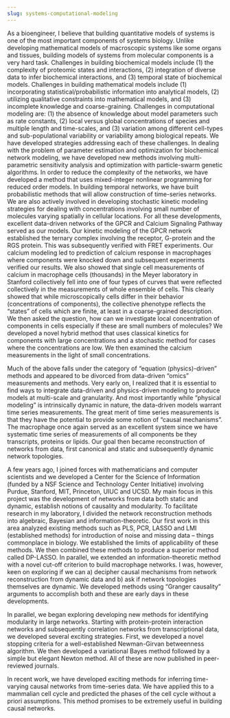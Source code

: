 ```yaml
---
slug: systems-computational-modeling
---
```

As a bioengineer, I believe that building quantitative models of systems is one of the most important components of systems biology. Unlike developing mathematical models of macroscopic systems like some organs and tissues, building models of systems from molecular components is a very hard task. Challenges in building biochemical models include (1) the complexity of proteomic states and interactions, (2) integration of diverse data to infer biochemical interactions, and (3) temporal state of biochemical models. Challenges in building mathematical models include (1) incorporating statistical/probabilistic information into analytical models, (2) utilizing qualitative constraints into mathematical models, and (3) incomplete knowledge and coarse-graining. Challenges in computational modeling are: (1) the absence of knowledge about model parameters such as rate constants, (2) local versus global concentrations of species and multiple length and time-scales, and (3) variation among different cell-types and sub-populational variability or variability among biological repeats. We have developed strategies addressing each of these challenges. In dealing with the problem of parameter estimation and optimization for biochemical network modeling, we have developed new methods involving multi-parametric sensitivity analysis and optimization with particle-swarm genetic algorithms. In order to reduce the complexity of the networks, we have developed a method that uses mixed-integer nonlinear programming for reduced order models. In building temporal networks, we have built probabilistic methods that will allow construction of time-series networks. We are also actively involved in developing stochastic kinetic modeling strategies for dealing with concentrations involving small number of molecules varying spatially in cellular locations. For all these developments, excellent data-driven networks of the GPCR and Calcium Signaling Pathway served as our models. Our kinetic modeling of the GPCR network established the ternary complex involving the receptor, G-protein and the RGS protein. This was subsequently verified with FRET experiments. Our calcium modeling led to prediction of calcium response in macrophages where components were knocked down and subsequent experiments verified our results. We also showed that single cell measurements of calcium in macrophage cells (thousands) in the Meyer laboratory in Stanford collectively fell into one of four types of curves that were reflected collectively in the measurements of whole ensemble of cells. This clearly showed that while microscopically cells differ in their behavior (concentrations of components), the collective phenotype reflects the “states” of cells which are finite, at least in a coarse-grained description. We then asked the question, how can we investigate local concentration of components in cells especially if these are small numbers of molecules? We developed a novel hybrid method that uses classical kinetics for components with large concentrations and a stochastic method for cases where the concentrations are low. We then examined the calcium measurements in the light of small concentrations.

Much of the above falls under the category of “equation (physics)-driven” methods and appeared to be divorced from data-driven “omics” measurements and methods. Very early on, I realized that it is essential to find ways to integrate data-driven and physics-driven modeling to produce models at multi-scale and granularity. And most importantly while “physical modeling” is intrinsically dynamic in nature, the data-driven models warrant time series measurements. The great merit of time series measurements is that they have the potential to provide some notion of “causal mechanisms”. The macrophage once again served as an excellent system since we have systematic time series of measurements of all components be they transcripts, proteins or lipids. Our goal then became reconstruction of networks from data, first canonical and static and subsequently dynamic network topologies.

A few years ago, I joined forces with mathematicians and computer scientists and we developed a Center for the Science of Information (funded by a NSF Science and Technology Center Initiative) involving Purdue, Stanford, MIT, Princeton, UIUC and UCSD. My main focus in this project was the development of networks from data both static and dynamic, establish notions of causality and modularity. To facilitate research in my laboratory, I divided the network reconstruction methods into algebraic, Bayesian and information-theoretic. Our first work in this area analyzed existing methods such as PLS, PCR, LASSO and LMI (established methods) for introduction of noise and missing data – things commonplace in biology. We established the limits of applicability of these methods. We then combined these methods to produce a superior method called DP-LASSO. In parallel, we extended an information-theoretic method with a novel cut-off criterion to build macrophage networks. I was, however, keen on exploring if we can a) decipher causal mechanisms from network reconstruction from dynamic data and b) ask if network topologies themselves are dynamic. We developed methods using “Granger causality” arguments to accomplish both and these are early days in these developments.

In parallel, we began exploring developing new methods for identifying modularity in large networks. Starting with protein-protein interaction networks and subsequently correlation networks from transcriptional data, we developed several exciting strategies. First, we developed a novel stopping criteria for a well-established Newman-Girvan betweenness algorithm. We then developed a variational Bayes method followed by a simple but elegant Newton method. All of these are now published in peer-reviewed journals.

In recent work, we have developed exciting methods for inferring time-varying causal networks from time-series data. We have applied this to a mammalian cell cycle and predicted the phases of the cell cycle without a priori assumptions. This method promises to be extremely useful in building causal networks.

